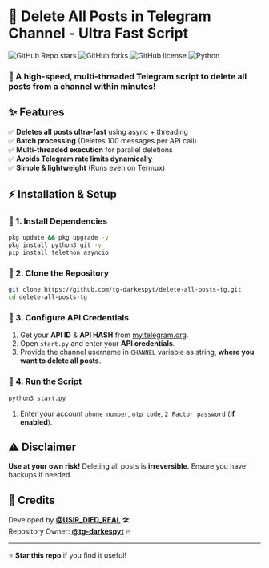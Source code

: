 # 🚀 Delete All Posts in Telegram Channel - Ultra Fast Script

![GitHub Repo stars](https://img.shields.io/github/stars/tg-darkespyt/delete-all-posts-tg?style=flat-square)
![GitHub forks](https://img.shields.io/github/forks/tg-darkespyt/delete-all-posts-tg?style=flat-square)
![GitHub license](https://img.shields.io/github/license/tg-darkespyt/delete-all-posts-tg?style=flat-square)
![Python](https://img.shields.io/badge/Python-3.7%2B-blue?style=flat-square)

### 🚀 A high-speed, multi-threaded Telegram script to **delete all posts** from a channel **within minutes!**

## ✨ Features
✅ **Deletes all posts ultra-fast** using async + threading  
✅ **Batch processing** (Deletes 100 messages per API call)  
✅ **Multi-threaded execution** for parallel deletions  
✅ **Avoids Telegram rate limits dynamically**  
✅ **Simple & lightweight** (Runs even on Termux)  

## ⚡ Installation & Setup
### 🔹 1. Install Dependencies
```bash
pkg update && pkg upgrade -y
pkg install python3 git -y
pip install telethon asyncio
```

### 🔹 2. Clone the Repository
```bash
git clone https://github.com/tg-darkespyt/delete-all-posts-tg.git
cd delete-all-posts-tg
```

### 🔹 3. Configure API Credentials
1. Get your **API ID** & **API HASH** from [my.telegram.org](https://my.telegram.org/apps).
2. Open `start.py` and enter your **API credentials**.
3. Provide the channel username in `CHANNEL` variable as string, **where you want to delete all posts**.

### 🔹 4. Run the Script
```bash
python3 start.py
```
1. Enter your account `phone number`, `otp code`, `2 Factor password` (**if enabled**).

## ⚠️ Disclaimer
**Use at your own risk!** Deleting all posts is **irreversible**. Ensure you have backups if needed.

## 👤 Credits
Developed by **[@USIR_DIED_REAL](https://telegram.me/USIR_DIED_REAL)** 🛠️  
Repository Owner: **[@tg-darkespyt](https://github.com/tg-darkespyt)** 🔥  

---
⭐ **Star this repo** if you find it useful!

